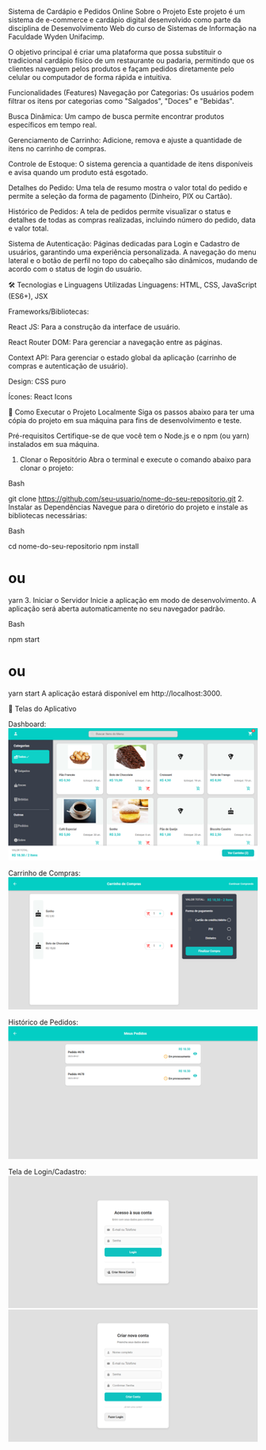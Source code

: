 Sistema de Cardápio e Pedidos Online
Sobre o Projeto
Este projeto é um sistema de e-commerce e cardápio digital desenvolvido como parte da disciplina de Desenvolvimento Web do curso de Sistemas de Informação na Faculdade Wyden Unifacimp.

O objetivo principal é criar uma plataforma que possa substituir o tradicional cardápio físico de um restaurante ou padaria, permitindo que os clientes naveguem pelos produtos e façam pedidos diretamente pelo celular ou computador de forma rápida e intuitiva.

Funcionalidades (Features)
Navegação por Categorias: Os usuários podem filtrar os itens por categorias como "Salgados", "Doces" e "Bebidas".

Busca Dinâmica: Um campo de busca permite encontrar produtos específicos em tempo real.

Gerenciamento de Carrinho: Adicione, remova e ajuste a quantidade de itens no carrinho de compras.

Controle de Estoque: O sistema gerencia a quantidade de itens disponíveis e avisa quando um produto está esgotado.

Detalhes do Pedido: Uma tela de resumo mostra o valor total do pedido e permite a seleção da forma de pagamento (Dinheiro, PIX ou Cartão).

Histórico de Pedidos: A tela de pedidos permite visualizar o status e detalhes de todas as compras realizadas, incluindo número do pedido, data e valor total.

Sistema de Autenticação: Páginas dedicadas para Login e Cadastro de usuários, garantindo uma experiência personalizada. A navegação do menu lateral e o botão de perfil no topo do cabeçalho são dinâmicos, mudando de acordo com o status de login do usuário.

🛠️ Tecnologias e Linguagens Utilizadas
Linguagens: HTML, CSS, JavaScript (ES6+), JSX

Frameworks/Bibliotecas:

React JS: Para a construção da interface de usuário.

React Router DOM: Para gerenciar a navegação entre as páginas.

Context API: Para gerenciar o estado global da aplicação (carrinho de compras e autenticação de usuário).

Design: CSS puro

Ícones: React Icons

🚀 Como Executar o Projeto Localmente
Siga os passos abaixo para ter uma cópia do projeto em sua máquina para fins de desenvolvimento e teste.

Pré-requisitos
Certifique-se de que você tem o Node.js e o npm (ou yarn) instalados em sua máquina.

1. Clonar o Repositório
Abra o terminal e execute o comando abaixo para clonar o projeto:

Bash

git clone https://github.com/seu-usuario/nome-do-seu-repositorio.git
2. Instalar as Dependências
Navegue para o diretório do projeto e instale as bibliotecas necessárias:

Bash

cd nome-do-seu-repositorio
npm install
# ou
yarn
3. Iniciar o Servidor
Inicie a aplicação em modo de desenvolvimento. A aplicação será aberta automaticamente no seu navegador padrão.

Bash

npm start
# ou
yarn start
A aplicação estará disponível em http://localhost:3000.

📸 Telas do Aplicativo

Dashboard:
![Dashboard](assets/dashboard.png)

Carrinho de Compras:
![Carrinho](assets/carrinho.png)

Histórico de Pedidos:
![Pedidos](assets/pedidos.png)

Tela de Login/Cadastro:
![Login](assets/login.png)
![cadastro](assets/cadastro.png)
